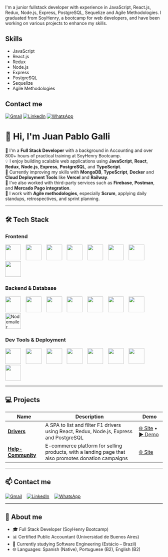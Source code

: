
I'm a junior fullstack developer with experience in JavaScript, React.js, Redux, Node.js, Express, PostgreSQL, Sequelize and Agile Methodologies. I graduated from SoyHenry, a bootcamp for web developers, and have been working on various projects to enhance my skills.

## Skills

- JavaScript
- React.js
- Redux
- Node.js
- Express
- PostgreSQL
- Sequelize
- Agile Methodologies

## Contact me

[![Gmail](https://img.shields.io/badge/-FFFFFF?style=for-the-badge&logo=gmail&logoColor=EA4350&color=ffffff)](mailto:jpgallir@gmail.com) [![LinkedIn](https://img.shields.io/badge/-FFFFFF?style=for-the-badge&logo=linkedin&logoColor=0077B5&color=ffffff)](https://www.linkedin.com/in/juan-pablo-galli-rodriguez-20b2876b) [![WhatsApp](https://img.shields.io/badge/-FFFFFF?style=for-the-badge&logo=whatsapp&logoColor=25D366&color=ffffff)](https://wa.me/5521995282826)



# 👋 Hi, I'm Juan Pablo Galli

🎯 I'm a **Full Stack Developer** with a background in Accounting and over 800+ hours of practical training at SoyHenry Bootcamp.  
💡 I enjoy building scalable web applications using **JavaScript**, **React**, **Redux**, **Node.js**, **Express**, **PostgreSQL**, and **TypeScript**.  
🚀 Currently improving my skills with **MongoDB**, **TypeScript**, **Docker** and **Cloud Deployment Tools** like **Vercel** and **Railway**.  
🧾 I've also worked with third-party services such as **Firebase**, **Postman**, and **Mercado Pago integration**.  
🧠 I work with **Agile methodologies**, especially **Scrum**, applying daily standups, retrospectives, and sprint planning.

---

## 🛠️ Tech Stack


### Frontend  
<p align="left">
  <img src="https://cdn.jsdelivr.net/gh/devicons/devicon/icons/html5/html5-original.svg" width="50" />
  &nbsp;&nbsp;
  <img src="https://cdn.jsdelivr.net/gh/devicons/devicon/icons/css3/css3-original.svg" width="50" />
  &nbsp;&nbsp;
  <img src="https://cdn.jsdelivr.net/gh/devicons/devicon/icons/javascript/javascript-original.svg" width="50" />
  &nbsp;&nbsp;
  <img src="https://cdn.jsdelivr.net/gh/devicons/devicon/icons/typescript/typescript-original.svg" width="50" />
  &nbsp;&nbsp;
  <img src="https://cdn.jsdelivr.net/gh/devicons/devicon/icons/react/react-original.svg" width="50" />
  &nbsp;&nbsp;
  <img src="https://cdn.jsdelivr.net/gh/devicons/devicon/icons/redux/redux-original.svg" width="50" />
  &nbsp;&nbsp;
  <img src="https://cdn.jsdelivr.net/gh/devicons/devicon/icons/tailwindcss/tailwindcss-original.svg" width="50" />
  &nbsp;&nbsp;
  <img src="https://cdn.jsdelivr.net/gh/devicons/devicon/icons/vite/vite-original.svg" width="50" />
  &nbsp;&nbsp;
</p>

### Backend & Database  
<p align="left">
  <img src="https://cdn.jsdelivr.net/gh/devicons/devicon/icons/nodejs/nodejs-original.svg" width="50" />
  &nbsp;&nbsp;
  <img src="https://cdn.jsdelivr.net/gh/devicons/devicon/icons/express/express-original.svg" width="50" />
  &nbsp;&nbsp;
  <img src="https://cdn.jsdelivr.net/gh/devicons/devicon/icons/sequelize/sequelize-original.svg" width="50" />
  &nbsp;&nbsp;
  <img src="https://cdn.jsdelivr.net/gh/devicons/devicon/icons/postgresql/postgresql-original.svg" width="50" />
  &nbsp;&nbsp;
  <img src="https://cdn.jsdelivr.net/gh/devicons/devicon/icons/mongodb/mongodb-original.svg" width="50" />
  &nbsp;&nbsp;
  <img src="https://cdn.jsdelivr.net/gh/devicons/devicon/icons/firebase/firebase-plain.svg" width="50" />
  &nbsp;&nbsp;
  <img src="https://cdn.jsdelivr.net/gh/devicons/devicon/icons/postman/postman-original.svg" width="50" />
  &nbsp;&nbsp;
  <img src="https://cdn-icons-png.flaticon.com/512/5969/5969059.png" width="50" title="Nodemailer" />
  &nbsp;&nbsp;
</p>

### Dev Tools & Deployment  
<p align="left">
  <img src="https://cdn.jsdelivr.net/gh/devicons/devicon/icons/git/git-original.svg" width="50" />
  &nbsp;&nbsp;
  <img src="https://cdn.jsdelivr.net/gh/devicons/devicon/icons/github/github-original.svg" width="50" />
  &nbsp;&nbsp;
  <img src="https://cdn.jsdelivr.net/gh/devicons/devicon/icons/docker/docker-original.svg" width="50" />
  &nbsp;&nbsp;
  <img src="https://cdn.jsdelivr.net/gh/devicons/devicon/icons/bash/bash-original.svg" width="50" />
  &nbsp;&nbsp;
  <img src="https://cdn.jsdelivr.net/gh/devicons/devicon/icons/vscode/vscode-original.svg" width="50" />
  &nbsp;&nbsp;
  <img src="https://cdn.jsdelivr.net/gh/devicons/devicon/icons/figma/figma-original.svg" width="50" />
  &nbsp;&nbsp;
  <img src="https://www.vectorlogo.zone/logos/vercel/vercel-icon.svg" width="50" />
  &nbsp;&nbsp;
  <img src="https://railway.app/brand/logo-dark.svg" width="50" />
  &nbsp;&nbsp;
</p>

---

## 💻 Projects

| Name | Description | Demo |
|------|-------------|------|
| **[Drivers](https://pi-drivers-seven.vercel.app)** | A SPA to list and filter F1 drivers using React, Redux, Node.js, Express and PostgreSQL | [🌐 Site](https://pi-drivers-seven.vercel.app) • [▶️ Demo](https://youtu.be/5EJk7emG87s) |
| **[Help-Community](https://help-community.vercel.app)** | E-commerce platform for selling products, with a landing page that also promotes donation campaigns | [🌐 Site](https://help-community.vercel.app) |

---

## 📫 Contact me

[![Gmail](https://img.shields.io/badge/-FFFFFF?style=for-the-badge&logo=gmail&logoColor=EA4350&color=ffffff)](mailto:jpgallir@gmail.com)
&nbsp;&nbsp;
[![LinkedIn](https://img.shields.io/badge/in-blue?logo=linkedin)](https://www.linkedin.com/in/juan-pablo-galli-rodriguez-20b2876b)
&nbsp;&nbsp;
[![WhatsApp](https://img.shields.io/badge/-FFFFFF?style=for-the-badge&logo=whatsapp&logoColor=25D366&color=ffffff)](https://wa.me/5521995282826)

---

## 📄 About me

- 🎓 Full Stack Developer (SoyHenry Bootcamp)  
- 📊 Certified Public Accountant (Universidad de Buenos Aires)  
- 🧠 Currently studying Software Engineering (Estácio – Brazil)  
- 🌐 Languages: Spanish (Native), Portuguese (B2), English (B2)



